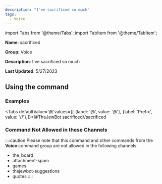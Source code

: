 ```yaml
---
description: "I've sacrificed so much"
tags:
  - Voice
---
```

import Tabs from '@theme/Tabs';
import TabItem from '@theme/TabItem';

**Name**: sacrificed

**Group**: Voice

**Description**: I've sacrificed so much

**Last Updated**: 5/27/2023

## Using the command

### Examples
<Tabs defaultValue='@'values={[ {label: '@', value: '@'}, {label: 'Prefix', value: '//'},]}><TabItem value='@'>@TheJewBot sacrificed</TabItem><TabItem value='//'>//sacrificed</TabItem></Tabs>

### Command Not Allowed in these Channels
::::caution Please note that this command and other commands from the **Voice** command group are not allowed in the following channels:
- the_board
- attachment-spam
- games
- thejewbot-suggestions
- quotes
::::